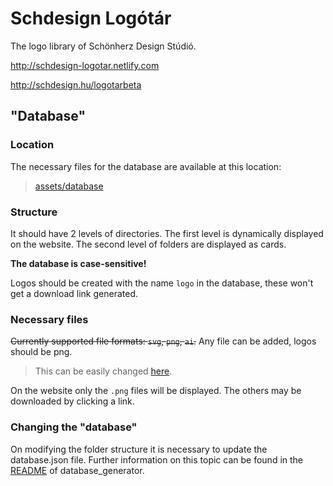 # Schdesign Logótár

The logo library of Schönherz Design Stúdió.

http://schdesign-logotar.netlify.com

http://schdesign.hu/logotarbeta

## "Database"

### Location

The necessary files for the database are available at this location:

> [assets/database](assets/database)

### Structure

It should have 2 levels of directories. The first level is dynamically displayed on the website. The second level of folders are displayed as cards.

**The database is case-sensitive!**

Logos should be created with the name `logo` in the database, these won't get a download link generated.

### Necessary files

~~Currently supported file formats: `svg`, `png`, `ai`.~~
Any file can be added, logos should be png.

> This can be easily changed [here](database_generator/main.py).

On the website only the `.png` files will be displayed. The others may be downloaded by clicking a link.

### Changing the "database"

On modifying the folder structure it is necessary to update the database.json file. Further information on this topic can be found in the [README](database_generator/README.md) of database_generator.
